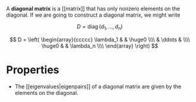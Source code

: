 A **diagonal matrix** is a [[matrix]] that has only nonzero elements on the diagonal. If we are going to construct a diagonal matrix, we might write

$$
D = \operatorname{diag}(d_1, \dots, d_n)
$$

$$
D = 
\left(
 \begin{array}{ccccc}
   \lambda_1 & & \huge0 \\\\
    & \ddots  & \\\\
   \huge0 & & \lambda_n \\\\
 \end{array}
\right)
$$

# Properties

* The [[eigenvalues|eigenpairs]] of a diagonal matrix are given by the elements on the diagonal.